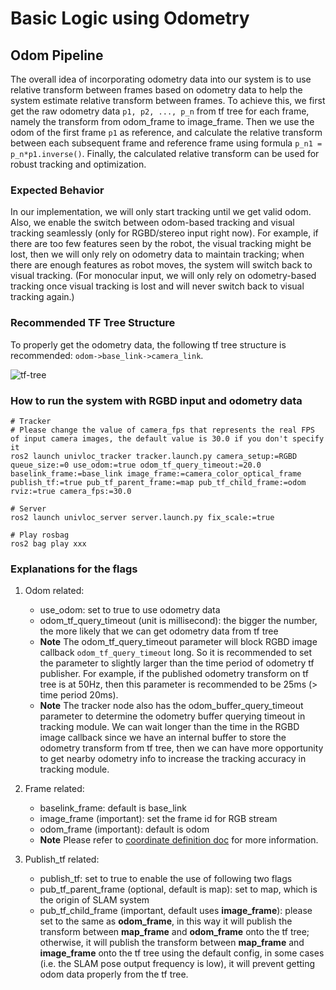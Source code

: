 # Basic Logic using Odometry

## Odom Pipeline

The overall idea of incorporating odometry data into our system is to use relative transform between frames based on odometry data to help the system estimate relative transform between frames. To achieve this, we first get the raw odometry data ```p1, p2, ..., p_n``` from tf tree for each frame, namely the transform from odom_frame to image_frame. Then we use the odom of the first frame ```p1``` as reference, and calculate the relative transform between each subsequent frame and reference frame using formula ```p_n1 = p_n*p1.inverse()```. Finally, the calculated relative transform can be used for robust tracking and optimization.

### Expected Behavior

In our implementation, we will only start tracking until we get valid odom. Also, we enable the switch between odom-based tracking and visual tracking seamlessly (only for RGBD/stereo input right now). For example, if there are too few features seen by the robot, the visual tracking might be lost, then we will only rely on odometry data to maintain tracking; when there are enough features as robot moves, the system will switch back to visual tracking. (For monocular input, we will only rely on odometry-based tracking once visual tracking is lost and will never switch back to visual tracking again.)

### Recommended TF Tree Structure

To properly get the odometry data, the following tf tree structure is recommended: ```odom->base_link->camera_link```.

![tf-tree](./recommended-tf-tree.png)

### How to run the system with RGBD input and odometry data

```shell
# Tracker
# Please change the value of camera_fps that represents the real FPS of input camera images, the default value is 30.0 if you don't specify it
ros2 launch univloc_tracker tracker.launch.py camera_setup:=RGBD queue_size:=0 use_odom:=true odom_tf_query_timeout:=20.0 baselink_frame:=base_link image_frame:=camera_color_optical_frame publish_tf:=true pub_tf_parent_frame:=map pub_tf_child_frame:=odom rviz:=true camera_fps:=30.0

# Server
ros2 launch univloc_server server.launch.py fix_scale:=true

# Play rosbag
ros2 bag play xxx
```

### Explanations for the flags

1) Odom related:

    - use_odom: set to true to use odometry data
    - odom_tf_query_timeout (unit is millisecond): the bigger the number, the more likely that we can get odometry data from tf tree
    - **Note** The odom_tf_query_timeout parameter will block RGBD image callback `odom_tf_query_timeout` long. So it is recommended to set the parameter to slightly larger than the time period of odometry tf publisher. For example, if the published odometry transform on tf tree is at 50Hz, then this parameter is recommended to be 25ms (> time period 20ms).
    - **Note** The tracker node also has the odom_buffer_query_timeout parameter to determine the odometry buffer querying timeout in tracking module. We can wait longer than the time in the RGBD image callback since we have an internal buffer to store the odometry transform from tf tree, then we can have more opportunity to get nearby odometry info to increase the tracking accuracy in tracking module.

2) Frame related:

    - baselink_frame: default is base_link
    - image_frame (important): set the frame id for RGB stream
    - odom_frame (important): default is odom
    - **Note** Please refer to [coordinate definition doc](coordinate_definition.md) for more information.

3) Publish_tf related:

    - publish_tf: set to true to enable the use of following two flags
    - pub_tf_parent_frame (optional, default is map): set to map, which is the origin of SLAM system
    - pub_tf_child_frame (important, default uses **image_frame**): please set to the same as **odom_frame**, in this way it will publish the transform between **map_frame** and **odom_frame** onto the tf tree; otherwise, it will publish the transform between **map_frame** and **image_frame** onto the tf tree using the default config, in some cases (i.e. the SLAM pose output frequency is low), it will prevent getting odom data properly from the tf tree.
